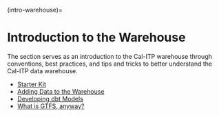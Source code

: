 (intro-warehouse)=

# Introduction to the Warehouse

The section serves as an introduction to the Cal-ITP warehouse through conventions, best practices, and tips and tricks to better understand the Cal-ITP data warehouse.

- [Starter Kit](warehouse-starter-kit-page)
- [Adding Data to the Warehouse](adding-data-to-warehouse)
- [Developing dbt Models](developing-dbt-models)
- [What is GTFS, anyway?](what-is-gtfs)
